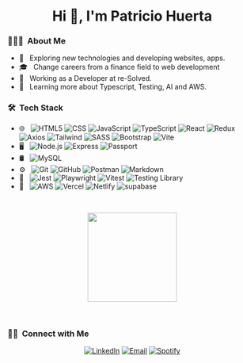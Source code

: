 
<h1 align="center">Hi 👋, I'm Patricio Huerta</h1>

<h3> 👨🏻‍💻 &nbsp;About Me </h3>

- 🤔 &nbsp; Exploring new technologies and developing websites, apps.
- 🎓 &nbsp; Change careers from a finance field to web development 
- 💼 &nbsp; Working as a Developer at re-Solved.
- 🌱 &nbsp; Learning more about Typescript, Testing, AI and AWS.



<h3> 🛠 &nbsp;Tech Stack</h3>

- 🌐 &nbsp;
  ![HTML5](https://img.shields.io/badge/-HTML5-333333?style=flat&logo=HTML5)
  ![CSS](https://img.shields.io/badge/-CSS-333333?style=flat&logo=CSS3&logoColor=1572B6)
  ![JavaScript](https://img.shields.io/badge/-JavaScript-333333?style=flat&logo=javascript)
  ![TypeScript](https://img.shields.io/badge/-TypeScript-333333?style=flat&logo=typescript)
  ![React](https://img.shields.io/badge/-React-333333?style=flat&logo=react)
  ![Redux](https://img.shields.io/badge/-Redux-333333?style=flat&logo=redux&logoColor=593d88)
  ![Axios](https://img.shields.io/badge/-Axios-333333?style=flat&logo=axios)
  ![Tailwind](https://img.shields.io/badge/-TailwindCss-333333?style=flat&logo=tailwindCss)
  ![SASS](https://img.shields.io/badge/-SaaS-333333?style=flat&logo=sass&logoColor=76494)
  ![Bootstrap](https://img.shields.io/badge/-Bootstrap-333333?style=flat&logo=bootstrap)
  ![Vite](https://img.shields.io/badge/-Vite-333333?style=flat&logo=vite&logoColor=49c7ff)
- 🖥 &nbsp;
  ![Node.js](https://img.shields.io/badge/-Node.js-333333?style=flat&logo=node.js)
  ![Express](https://img.shields.io/badge/-Express-333333?style=flat&logo=express)
  ![Passport](https://img.shields.io/badge/-Passport-333333?style=flat&logo=passport)
- 🛢 &nbsp;
  ![MySQL](https://img.shields.io/badge/-MySQL-333333?style=flat&logo=mysql)
- ⚙️ &nbsp;
  ![Git](https://img.shields.io/badge/-Git-333333?style=flat&logo=git)
  ![GitHub](https://img.shields.io/badge/-GitHub-333333?style=flat&logo=github)
  ![Postman](https://img.shields.io/badge/-Postman-333333?style=flat&logo=postman)
  ![Markdown](https://img.shields.io/badge/-Markdown-333333?style=flat&logo=markdown)
- 📐 &nbsp;
  ![Jest](https://img.shields.io/badge/-Jest-333333?style=flat&logo=jest)
  ![Playwright](https://img.shields.io/badge/-Playwright-333333?style=flat&logo=playwright)
  ![Vitest](https://img.shields.io/badge/-Vitest-333333?style=flat&logo=vitest)
  ![Testing Library](https://img.shields.io/badge/-Testing%20Library-333333?style=flat&logo=testing-library)
- 🔧 &nbsp;
  ![AWS](https://img.shields.io/badge/-AWS-333333?style=flat&logo=amazon)
  ![Vercel](https://img.shields.io/badge/-Vercel-333333?style=flat&logo=vercel&logoColor=007ACC)
  ![Netlify](https://img.shields.io/badge/-Netlify-333333?style=flat&logo=netlify)
  ![supabase](https://img.shields.io/badge/-Supabase-333333?style=flat&logo=supabase&logoColor=40cf8a)

<br/>

<p align="center">
<a href="https://github.com/hpatricioh">
  <!-- <img height="180em" src="https://github-readme-stats.vercel.app/api?username=hpatricioh&theme=buefy&show_icons=true" /> -->
  <img height="180em" src="https://github-readme-stats.vercel.app/api/top-langs/?username=hpatricioh&theme=buefy&layout=compact" />
</a>
</p>

<br/>

<h3> 🤝🏻 &nbsp;Connect with Me </h3>

<p align="center">
<a href="https://www.linkedin.com/in/patricio-huerta/"><img alt="LinkedIn" src="https://img.shields.io/badge/LinkedIn-Patricio%20Huerta-blue?style=flat-square&logo=linkedin"></a>
<a href="mailto:avsingh@umass.edu"><img alt="Email" src="https://img.shields.io/badge/Email-hhernanp@gmail.com-blue?style=flat-square&logo=gmail"></a>
<a href="https://open.spotify.com/user/kmieyo1/"><img alt="Spotify" src="https://img.shields.io/badge/Spotify-Patricio%20Huerta-blue?style=flat-square&logo=spotify"></a>
</p>
